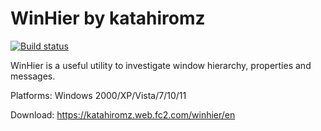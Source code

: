 # WinHier by katahiromz

[![Build status](https://ci.appveyor.com/api/projects/status/xg5jwi1noq7xx90i?svg=true)](https://ci.appveyor.com/project/katahiromz/winhier)

WinHier is a useful utility to investigate window hierarchy, properties and messages.

Platforms: Windows 2000/XP/Vista/7/10/11

Download: https://katahiromz.web.fc2.com/winhier/en
